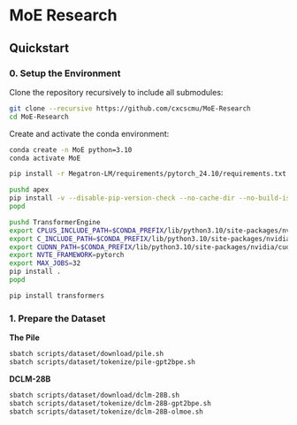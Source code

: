 # MoE Research

## Quickstart

### 0. Setup the Environment

Clone the repository recursively to include all submodules:

```bash
git clone --recursive https://github.com/cxcscmu/MoE-Research
cd MoE-Research
```

Create and activate the conda environment:

```bash
conda create -n MoE python=3.10
conda activate MoE

pip install -r Megatron-LM/requirements/pytorch_24.10/requirements.txt

pushd apex
pip install -v --disable-pip-version-check --no-cache-dir --no-build-isolation --config-settings "--build-option=--cpp_ext" --config-settings "--build-option=--cuda_ext" ./
popd

pushd TransformerEngine
export CPLUS_INCLUDE_PATH=$CONDA_PREFIX/lib/python3.10/site-packages/nvidia/nvtx/include:$CONDA_PREFIX/lib/python3.10/site-packages/nvidia/cudnn/include
export C_INCLUDE_PATH=$CONDA_PREFIX/lib/python3.10/site-packages/nvidia/nvtx/include:$CONDA_PREFIX/lib/python3.10/site-packages/nvidia/cudnn/include
export CUDNN_PATH=$CONDA_PREFIX/lib/python3.10/site-packages/nvidia/cudnn
export NVTE_FRAMEWORK=pytorch
export MAX_JOBS=32
pip install .
popd

pip install transformers
```

### 1. Prepare the Dataset

**The Pile**

```bash
sbatch scripts/dataset/download/pile.sh
sbatch scripts/dataset/tokenize/pile-gpt2bpe.sh
```

**DCLM-28B**

```bash
sbatch scripts/dataset/download/dclm-28B.sh
sbatch scripts/dataset/tokenize/dclm-28B-gpt2bpe.sh
sbatch scripts/dataset/tokenize/dclm-28B-olmoe.sh
```
